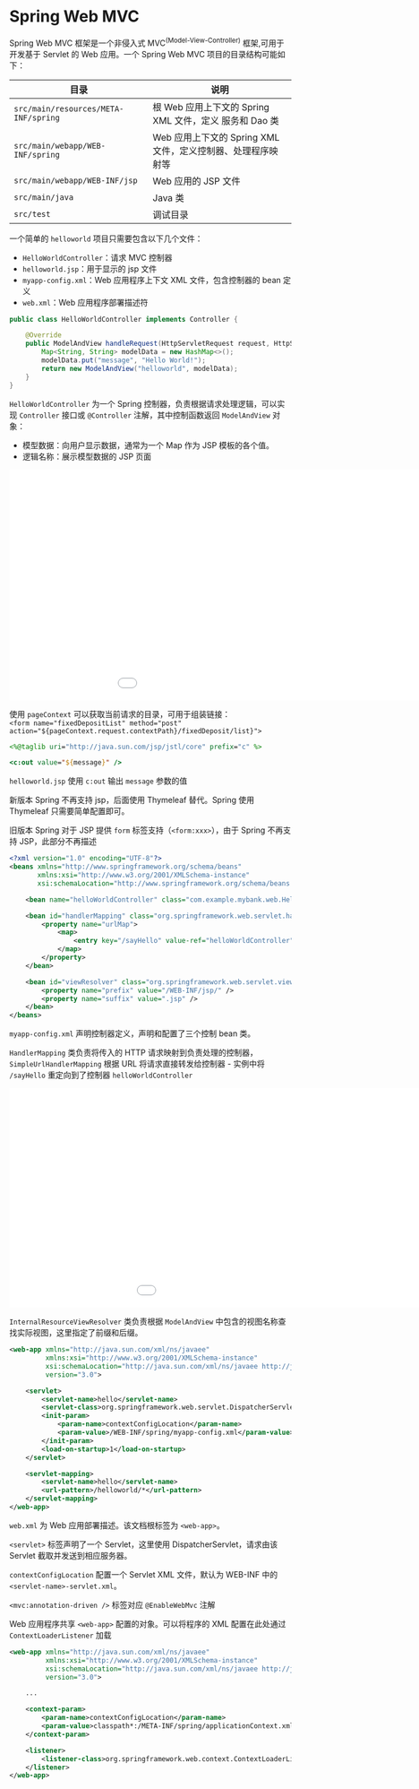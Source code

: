 # Spring Web MVC

Spring Web MVC 框架是一个非侵入式 MVC<sup>(Model-View-Controller)</sup> 框架,可用于开发基于 Servlet 的 Web 应用。一个 Spring Web MVC 项目的目录结构可能如下：

|目录|说明|
| ------| --------------------------------------------------------------|
|`src/main/resources/META-INF/spring`|根 Web 应用上下文的 Spring XML 文件，定义 服务和 Dao 类|
|`src/main/webapp/WEB-INF/spring`|Web 应用上下文的 Spring XML 文件，定义控制器、处理程序映射等|
|`src/main/webapp/WEB-INF/jsp`|Web 应用的 JSP 文件|
|`src/main/java`|Java 类|
|`src/test`|调试目录|

一个简单的 `helloworld` 项目只需要包含以下几个文件：

* `HelloWorldController`：请求 MVC 控制器
* `helloworld.jsp`：用于显示的 jsp 文件
* `myapp-config.xml`：Web 应用程序上下文 XML 文件，包含控制器的 bean 定义
* `web.xml`：Web 应用程序部署描述符

```java
public class HelloWorldController implements Controller {

    @Override
    public ModelAndView handleRequest(HttpServletRequest request, HttpServletResponse response) throws Exception {
        Map<String, String> modelData = new HashMap<>();
        modelData.put("message", "Hello World!");
        return new ModelAndView("helloworld", modelData);
    }
}
```

`HelloWorldController` 为一个 Spring 控制器，负责根据请求处理逻辑，可以实现 `Controller` 接口或 `@Controller` 注解，其中控制函数返回 `ModelAndView` 对象：

* 模型数据：向用户显示数据，通常为一个 Map 作为 JSP 模板的各个值。
* 逻辑名称：展示模型数据的 JSP 页面

<iframe src="/widgets/widget-excalidraw/" data-src="/widgets/widget-excalidraw/" data-subtype="widget" border="0" frameborder="no" framespacing="0" allowfullscreen="true" style="width: 1076px; height: 412px;"></iframe>

使用 `pageContext` 可以获取当前请求的目录，可用于组装链接：  
`<form name="fixedDepositList" method="post" action="${pageContext.request.contextPath}/fixedDeposit/list}">`

```jsp
<%@taglib uri="http://java.sun.com/jsp/jstl/core" prefix="c" %>

<c:out value="${message}" />
```

`helloworld.jsp` 使用 `c:out` 输出 `message` 参数的值

新版本 Spring 不再支持 jsp，后面使用 <span data-type="text" parent-style="color: var(--b3-card-error-color);background-color: var(--b3-card-error-background);">Thymeleaf</span> 替代。Spring 使用 Thymeleaf 只需要<span data-type="text" parent-style="color: var(--b3-card-error-color);background-color: var(--b3-card-error-background);">简单配置</span>即可。

旧版本 Spring 对于 JSP 提供 `form` 标签支持（`<form:xxx>`），由于 Spring 不再支持 JSP，此部分不再描述

```xml
<?xml version="1.0" encoding="UTF-8"?>
<beans xmlns="http://www.springframework.org/schema/beans"
       xmlns:xsi="http://www.w3.org/2001/XMLSchema-instance"
       xsi:schemaLocation="http://www.springframework.org/schema/beans http://www.springframework.org/schema/beans/spring-beans.xsd">

    <bean name="helloWorldController" class="com.example.mybank.web.HelloWorldController" />

    <bean id="handlerMapping" class="org.springframework.web.servlet.handler.SimpleUrlHandlerMapping">
        <property name="urlMap">
            <map>
                <entry key="/sayHello" value-ref="helloWorldController" />
            </map>
        </property>
    </bean>

    <bean id="viewResolver" class="org.springframework.web.servlet.view.InternalResourceViewResolver">
        <property name="prefix" value="/WEB-INF/jsp/" />
        <property name="suffix" value=".jsp" />
    </bean>
</beans>
```

`myapp-config.xml` 声明控制器定义，声明和配置了三个控制 bean 类。

`HandlerMapping` 类负责将传入的 HTTP 请求映射到负责处理的控制器，`SimpleUrlHandlerMapping` 根据 URL 将请求直接转发给控制器 - 实例中将 `/sayHello` 重定向到了控制器 `helloWorldController`

<iframe src="/widgets/widget-excalidraw/" data-src="/widgets/widget-excalidraw/" data-subtype="widget" border="0" frameborder="no" framespacing="0" allowfullscreen="true" style="width: 1143px; height: 392px;"></iframe>

`InternalResourceViewResolver` 类负责根据 `ModelAndView` 中包含的视图名称查找实际视图，这里指定了前缀和后缀。

```xml
<web-app xmlns="http://java.sun.com/xml/ns/javaee"
         xmlns:xsi="http://www.w3.org/2001/XMLSchema-instance"
         xsi:schemaLocation="http://java.sun.com/xml/ns/javaee http://java.sun.com/xml/ns/javaee/web-app_3_0.xsd"
         version="3.0">

    <servlet>
        <servlet-name>hello</servlet-name>
        <servlet-class>org.springframework.web.servlet.DispatcherServlet</servlet-class>
        <init-param>
            <param-name>contextConfigLocation</param-name>
            <param-value>/WEB-INF/spring/myapp-config.xml</param-value>
        </init-param>
        <load-on-startup>1</load-on-startup>
    </servlet>

    <servlet-mapping>
        <servlet-name>hello</servlet-name>
        <url-pattern>/helloworld/*</url-pattern>
    </servlet-mapping>
</web-app>
```

`web.xml` 为 Web 应用部署描述。该文档根标签为 `<web-app>`。

`<servlet>` 标签声明了一个 Servlet，这里使用 DispatcherServlet，请求由该 Servlet 截取并发送到相应服务器。

`contextConfigLocation` 配置一个 Servlet XML 文件，默认为 WEB-INF 中的 `<servlet-name>-servlet.xml`。

`<mvc:annotation-driven />` 标签对应 `@EnableWebMvc` 注解

Web 应用程序共享 `<web-app>` 配置的对象。可以将程序的 XML 配置在此处通过 `ContextLoaderListener` 加载

```xml
<web-app xmlns="http://java.sun.com/xml/ns/javaee"
         xmlns:xsi="http://www.w3.org/2001/XMLSchema-instance"
         xsi:schemaLocation="http://java.sun.com/xml/ns/javaee http://java.sun.com/xml/ns/javaee/web-app_3_0.xsd"
         version="3.0">

    ...

    <context-param>
        <param-name>contextConfigLocation</param-name>
        <param-value>classpath*:/META-INF/spring/applicationContext.xml</param-value>
    </context-param>

    <listener>
        <listener-class>org.springframework.web.context.ContextLoaderListener</listener-class>
    </listener>
</web-app>
```
